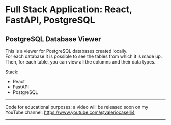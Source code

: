 # Full Stack Application: React, FastAPI, PostgreSQL

## PostgreSQL Database Viewer

This is a viewer for PostgreSQL databases created locally.<br>
For each database it is possible to see the tables from which it is made up. <br>
Then, for each table, you can view all the columns and their data types.

Stack:
- React
- FastAPI
- PostgreSQL <br>

---

Code for educational purposes: a video will be released soon on my YouTube channel: https://www.youtube.com/@valeriocaselli4 <br>

---
